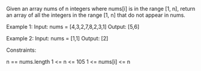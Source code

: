 Given an array nums of n integers where nums[i] is in the range [1, n], return an array of all the integers in the range [1, n] that do not appear in nums.


Example 1:
Input: nums = [4,3,2,7,8,2,3,1]
Output: [5,6]

Example 2:
Input: nums = [1,1]
Output: [2]


Constraints:

n == nums.length
1 <= n <= 105
1 <= nums[i] <= n